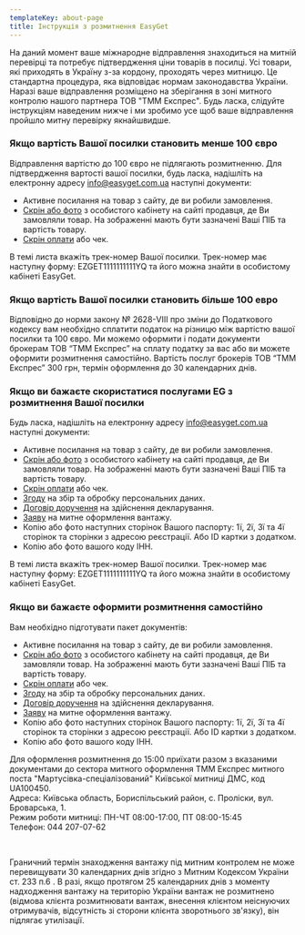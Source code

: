 ```yaml
---
templateKey: about-page
title: Інструкція з розмитнення EasyGet
---
```

На даний момент ваше міжнародне відправлення знаходиться на митній перевірці та потребує підтвердження ціни товарів в посилці. Усі товари, які приходять в Україну з-за кордону, проходять через митницю. Це стандартна процедура, яка відповідає нормам законодавства України. Наразі ваше відправлення розміщено на зберігання в зоні митного контролю нашого партнера ТОВ "ТММ Експрес". Будь ласка, слідуйте інструкціям наведеним нижче і ми зробимо усе щоб ваше відправлення пройшло митну перевірку якнайшвидше.

### Якщо вартість Вашої посилки становить менше 100 євро

Відправлення вартістю до 100 євро не підлягають розмитненню. Для підтвердження вартості вашої посилки, будь ласка, надішліть на електронну адресу info@easyget.com.ua наступні документи:

* Активне посилання на товар з сайту, де ви робили замовлення.
* [Скрін або фото](https://f6311fd7-38ee-4399-8a36-c3962bdc9ef3.filesusr.com/ugd/1584ed_f8270edd44fe4bfc806034d6cb0387c4.pdf) з особистого кабінету на сайті продавця, де Ви замовляли товар. На зображенні мають бути зазначені Ваші ПІБ та вартість товару.
* [Скрін оплати](https://f6311fd7-38ee-4399-8a36-c3962bdc9ef3.filesusr.com/ugd/1584ed_9727cc2272894df9908e6bae59293da7.pdf) або чек.

В темі листа вкажіть трек-номер Вашої посилки. Трек-номер має наступну форму: EZGET1111111111YQ та його можна знайти в особистому кабінеті EasyGet.



### Якщо вартість Вашої посилки становить більше 100 евро

Відповідно до норми закону № 2628-VIII про зміни до Податкового кодексу вам необхідно сплатити податок на різницю між вартістю вашої посилки та 100 євро. Ми можемо оформити і подати документи брокерам ТОВ “ТММ Експрес” на сплату податку за вас або ви можете оформити розмитнення самостійно. Вартість послуг брокерів ТОВ “ТММ Експрес” 300 грн, термін оформлення до 30 календарних днів.

### Якщо ви бажаєте скористатися послугами EG з розмитнення Вашої посилки

Будь ласка, надішліть на електронну адресу info@easyget.com.ua наступні документи:

* Активне посилання на товар з сайту, де ви робили замовлення.
* [Скрін або фото](https://f6311fd7-38ee-4399-8a36-c3962bdc9ef3.filesusr.com/ugd/1584ed_f8270edd44fe4bfc806034d6cb0387c4.pdf) з особистого кабінету на сайті продавця, де Ви замовляли товар. На зображенні мають бути зазначені Ваші ПІБ та вартість товару.
* [Скрін оплати](https://f6311fd7-38ee-4399-8a36-c3962bdc9ef3.filesusr.com/ugd/1584ed_9727cc2272894df9908e6bae59293da7.pdf) або чек.
* [Згоду](https://f6311fd7-38ee-4399-8a36-c3962bdc9ef3.filesusr.com/ugd/1584ed_e6f064fd02934320a241b2911fe016f2.pdf) на збір та обробку персональних даних.
* [Договір доручення](https://f6311fd7-38ee-4399-8a36-c3962bdc9ef3.filesusr.com/ugd/1584ed_9cf9f5432bfb4c30a1b0c3980e0aa7f5.pdf) на здійснення декларування.
* [Заяву](https://f6311fd7-38ee-4399-8a36-c3962bdc9ef3.filesusr.com/ugd/1584ed_78a9464e2d564dca8d336bbf18c94eef.doc?dn=%D0%97%D0%B0%D1%8F%D0%B2%D0%B0_%D0%9C16%20(v2.0).doc) на митне оформлення вантажу.
* Копію або фото наступних сторінок Вашого паспорту: 1ї, 2ї, 3ї та 4ї сторінок та сторінки з адресою реєстрації. Або ID картки з додатком.
* Копію або фото вашого коду ІНН.

В темі листа вкажіть трек-номер Вашої посилки. Трек-номер має наступну форму: EZGET1111111111YQ та його можна знайти в особистому кабінеті EasyGet.

### Якщо ви бажаєте оформити розмитнення самостійно

Вам необхідно підготувати пакет документів:

* Активне посилання на товар з сайту, де ви робили замовлення.
* [Скрін або фото](https://f6311fd7-38ee-4399-8a36-c3962bdc9ef3.filesusr.com/ugd/1584ed_f8270edd44fe4bfc806034d6cb0387c4.pdf) з особистого кабінету на сайті продавця, де Ви замовляли товар. На зображенні мають бути зазначені Ваші ПІБ та вартість товару.
* [Скрін оплати](https://f6311fd7-38ee-4399-8a36-c3962bdc9ef3.filesusr.com/ugd/1584ed_9727cc2272894df9908e6bae59293da7.pdf) або чек.
* [Згоду](https://f6311fd7-38ee-4399-8a36-c3962bdc9ef3.filesusr.com/ugd/1584ed_e6f064fd02934320a241b2911fe016f2.pdf) на збір та обробку персональних даних.
* [Договір доручення](https://f6311fd7-38ee-4399-8a36-c3962bdc9ef3.filesusr.com/ugd/1584ed_9cf9f5432bfb4c30a1b0c3980e0aa7f5.pdf) на здійснення декларування.
* [Заяву](https://f6311fd7-38ee-4399-8a36-c3962bdc9ef3.filesusr.com/ugd/1584ed_78a9464e2d564dca8d336bbf18c94eef.doc?dn=%D0%97%D0%B0%D1%8F%D0%B2%D0%B0_%D0%9C16%20(v2.0).doc) на митне оформлення вантажу.
* Копію або фото наступних сторінок Вашого паспорту: 1ї, 2ї, 3ї та 4ї сторінок та сторінки з адресою реєстрації. Або ID картки з додатком.
* Копію або фото вашого коду ІНН.

Для оформлення розмитнення до 15:00 приїхати разом з вказаними документами до сектора митного оформлення ТММ Експрес митного поста "Мартусівка-спеціалізований" Київської митниці ДМС, код UA100450.\
Адреса: Київська область, Бориспільський район, с. Проліски, вул. Броварська, 1.\
Режим роботи митниці: ПН-ЧТ 08:00-17:00, ПТ 08:00-15:45\
Телефон: 044 207-07-62

​

Граничний термін знаходження вантажу під митним контролем не може перевищувати 30 календарних днів згідно з Митним Кодексом України ст. 233 п.6 . В разі, якщо протягом 25 календарних днів з моменту надходження вантажу на територію України вантаж не розмитнено (відмова клієнта розмитнювати вантаж, внесення клієнтом неіснуючих отримувачів, відсутність зі сторони клієнта зворотнього зв'язку), він підлягає утилізації.